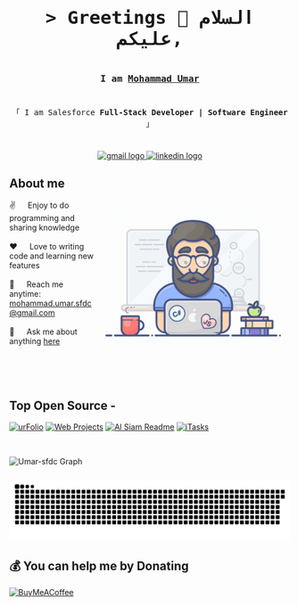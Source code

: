 <!-- Intro  -->
<h3 align="center">
        <samp> <h1 style="display=inline">&gt; Greetings 👋 السلام عليكم,</h1><br>
                I am <b><a target="_blank" href="https://umar-sfdc.github.io/portfolio/portfolio.html">Mohammad Umar</a></b>
        </samp>
</h3>

###

<p align="center"> 
  <samp>
    <br>
    「 I am Salesforce <b> Full-Stack Developer | Software Engineer </b>」
    <br>
    <br>
  </samp>
</p>

###

<div align="center">
  <a href="mailto:mohammad.umar.sfdc@gmail.com" target="_blank">
    <img src="https://img.shields.io/static/v1?message=Gmail&logo=gmail&label=&color=212121&logoColor=white&labelColor=&style=for-the-badge" height="25" alt="gmail logo"  />
  </a>
  <a href="https://www.linkedin.com/in/dev-mohammad-umar" target="_blank">
    <img src="https://img.shields.io/static/v1?message=LinkedIn&logo=linkedin&label=&color=0077B5&logoColor=white&labelColor=&style=for-the-badge" height="25" alt="linkedin logo"  />
  </a>
</div>

###

<!-- About Section -->

## About me
 
<p>
 <img align="right" width="350" src="/assets/programmer.gif" alt="Coding gif" />
  
 ✌️ &emsp; Enjoy to do programming and sharing knowledge <br/><br/>
 ❤️ &emsp; Love to writing code and learning new features<br/><br/>
 📧 &emsp; Reach me anytime: mohammad.umar.sfdc@gmail.com<br/><br/>
 💬 &emsp; Ask me about anything [here](https://github.com/Umar-sfdc/Umar-sfdc/issues)

</p>

<br/>
<br/>


<br/>

## Top Open Source -
[![urFolio](https://github-readme-stats.vercel.app/api/pin/?username=Umar-sfdc&repo=Quest&border_color=7F3FBF&bg_color=0D1117&title_color=C9D1D9&text_color=8B949E&icon_color=7F3FBF)](https://github.com/Umar-sfdc/Quest)
[![Web Projects](https://github-readme-stats.vercel.app/api/pin/?username=Umar-sfdc&repo=Trailblazer-Toolkit&border_color=7F3FBF&bg_color=0D1117&title_color=C9D1D9&text_color=8B949E&icon_color=7F3FBF)](https://github.com/Umar-sfdc/Trailblazer-Toolkit)
[![Al Siam Readme](https://github-readme-stats.vercel.app/api/pin/?username=Umar-sfdc&repo=Salesforce-Apex-Triggers&border_color=7F3FBF&bg_color=0D1117&title_color=C9D1D9&text_color=8B949E&icon_color=7F3FBF)](https://github.com/Umar-sfdc/Salesforce-Apex-Triggers)
[![iTasks](https://github-readme-stats.vercel.app/api/pin/?username=Umar-sfdc&repo=Javascript&border_color=7F3FBF&bg_color=0D1117&title_color=C9D1D9&text_color=8B949E&icon_color=7F3FBF)](https://github.com/Umar-sfdc/Javascript)

<br>

![Umar-sfdc Graph](https://github-readme-activity-graph.vercel.app/graph?username=Umar-sfdc&custom_title=Umar-sfdc%20GitHub%20Activity%20Graph&bg_color=0D1117&color=7F3FBF&line=7F3FBF&point=7F3FBF&area_color=FFFFFF&title_color=FFFFFF&area=true)

### 


###

<img src="https://raw.githubusercontent.com/Umar-sfdc/Umar-sfdc/output/snake.svg" alt="Snake animation" />

</br>

 ## 💰 You can help me by Donating
  [![BuyMeACoffee](https://img.shields.io/badge/Buy%20Me%20a%20Coffee-ffdd00?style=for-the-badge&logo=buy-me-a-coffee&logoColor=black)](https://buymeacoffee.com/umar.sfdc) 
